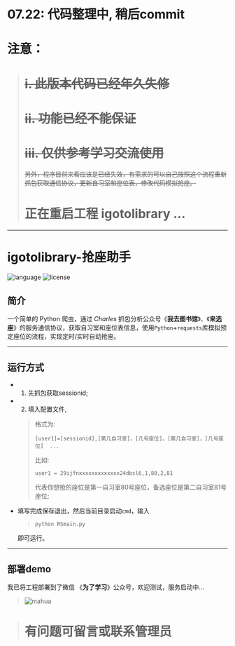 # 07.22: 代码整理中, 稍后commit 

# 注意：
> # ~~i.  此版本代码已经年久失修~~
> # ~~ii. 功能已经不能保证~~
> # ~~iii.  仅供参考学习交流使用~~
>  ~~另外，程序目前来看应该是已经失效，有需求的可以自己按照这个流程重新抓包获取通信协议，更新自习室和座位表，修改代码模拟抢座。~~
> # 正在重启工程 igotolibrary ...

------

# igotolibrary-抢座助手
![language](https://img.shields.io/badge/language-python3.x-green.svg) 
![license](https://img.shields.io/badge/LICENSE-MIT-brightgreen.svg)
## 简介
一个简单的 Python 爬虫，通过 *Charles* 抓包分析公众号《**我去图书馆**》、《**来选座**》的服务通信协议，获取自习室和座位表信息，使用```Python```+```requests```库模拟预定座位的流程，实现定时/实时自动抢座。

------
## 运行方式
* 1. 先抓包获取sessionid;
* 2. 填入配置文件,
    > 格式为:
    > ```
    > [user1]=[sessionid],[第几自习室]，[几号座位]，[第几自习室]，[几号座位]  ...
    > ```
    > 比如:
    > ```
    > user1 = 29ijfnxxxxxxxxxxxxx24dbsl6,1,80,2,81 
    > ```
    > 代表你想抢的座位是第一自习室80号座位，备选座位是第二自习室81号座位;
  
* 填写完成保存退出，然后当前目录启动```cmd```，输入
    > ```shell
    > python RSmain.py 
    > ```
  即可运行。
 
 
------
## 部署demo
我已将工程部署到了微信 《**为了学习**》公众号，欢迎测试，服务启动中...

> ![mahua](https://github.com/RenjiaLu9527/igotolibrary/blob/master/qrcode.png)



> # 有问题可留言或联系管理员



    

